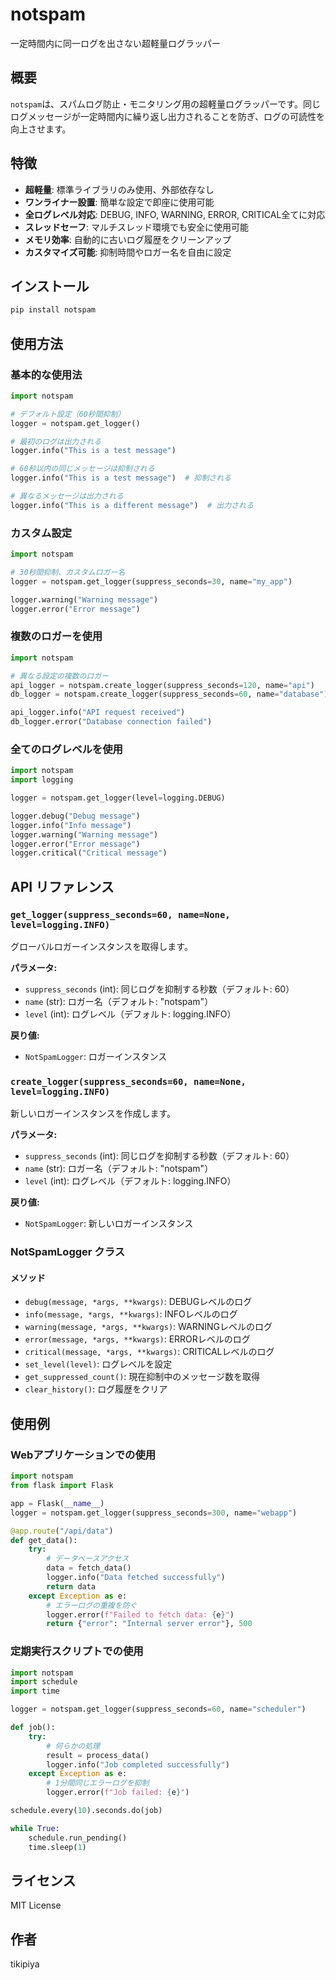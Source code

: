 # notspam

一定時間内に同一ログを出さない超軽量ログラッパー

## 概要

`notspam`は、スパムログ防止・モニタリング用の超軽量ログラッパーです。同じログメッセージが一定時間内に繰り返し出力されることを防ぎ、ログの可読性を向上させます。

## 特徴

- **超軽量**: 標準ライブラリのみ使用、外部依存なし
- **ワンライナー設置**: 簡単な設定で即座に使用可能
- **全ログレベル対応**: DEBUG, INFO, WARNING, ERROR, CRITICAL全てに対応
- **スレッドセーフ**: マルチスレッド環境でも安全に使用可能
- **メモリ効率**: 自動的に古いログ履歴をクリーンアップ
- **カスタマイズ可能**: 抑制時間やロガー名を自由に設定

## インストール

```bash
pip install notspam
```

## 使用方法

### 基本的な使用法

```python
import notspam

# デフォルト設定（60秒間抑制）
logger = notspam.get_logger()

# 最初のログは出力される
logger.info("This is a test message")

# 60秒以内の同じメッセージは抑制される
logger.info("This is a test message")  # 抑制される

# 異なるメッセージは出力される
logger.info("This is a different message")  # 出力される
```

### カスタム設定

```python
import notspam

# 30秒間抑制、カスタムロガー名
logger = notspam.get_logger(suppress_seconds=30, name="my_app")

logger.warning("Warning message")
logger.error("Error message")
```

### 複数のロガーを使用

```python
import notspam

# 異なる設定の複数のロガー
api_logger = notspam.create_logger(suppress_seconds=120, name="api")
db_logger = notspam.create_logger(suppress_seconds=60, name="database")

api_logger.info("API request received")
db_logger.error("Database connection failed")
```

### 全てのログレベルを使用

```python
import notspam
import logging

logger = notspam.get_logger(level=logging.DEBUG)

logger.debug("Debug message")
logger.info("Info message")
logger.warning("Warning message")
logger.error("Error message")
logger.critical("Critical message")
```

## API リファレンス

### `get_logger(suppress_seconds=60, name=None, level=logging.INFO)`

グローバルロガーインスタンスを取得します。

**パラメータ:**
- `suppress_seconds` (int): 同じログを抑制する秒数（デフォルト: 60）
- `name` (str): ロガー名（デフォルト: "notspam"）
- `level` (int): ログレベル（デフォルト: logging.INFO）

**戻り値:**
- `NotSpamLogger`: ロガーインスタンス

### `create_logger(suppress_seconds=60, name=None, level=logging.INFO)`

新しいロガーインスタンスを作成します。

**パラメータ:**
- `suppress_seconds` (int): 同じログを抑制する秒数（デフォルト: 60）
- `name` (str): ロガー名（デフォルト: "notspam"）
- `level` (int): ログレベル（デフォルト: logging.INFO）

**戻り値:**
- `NotSpamLogger`: 新しいロガーインスタンス

### NotSpamLogger クラス

#### メソッド

- `debug(message, *args, **kwargs)`: DEBUGレベルのログ
- `info(message, *args, **kwargs)`: INFOレベルのログ
- `warning(message, *args, **kwargs)`: WARNINGレベルのログ
- `error(message, *args, **kwargs)`: ERRORレベルのログ
- `critical(message, *args, **kwargs)`: CRITICALレベルのログ
- `set_level(level)`: ログレベルを設定
- `get_suppressed_count()`: 現在抑制中のメッセージ数を取得
- `clear_history()`: ログ履歴をクリア

## 使用例

### Webアプリケーションでの使用

```python
import notspam
from flask import Flask

app = Flask(__name__)
logger = notspam.get_logger(suppress_seconds=300, name="webapp")

@app.route("/api/data")
def get_data():
    try:
        # データベースアクセス
        data = fetch_data()
        logger.info("Data fetched successfully")
        return data
    except Exception as e:
        # エラーログの重複を防ぐ
        logger.error(f"Failed to fetch data: {e}")
        return {"error": "Internal server error"}, 500
```

### 定期実行スクリプトでの使用

```python
import notspam
import schedule
import time

logger = notspam.get_logger(suppress_seconds=60, name="scheduler")

def job():
    try:
        # 何らかの処理
        result = process_data()
        logger.info("Job completed successfully")
    except Exception as e:
        # 1分間同じエラーログを抑制
        logger.error(f"Job failed: {e}")

schedule.every(10).seconds.do(job)

while True:
    schedule.run_pending()
    time.sleep(1)
```

## ライセンス

MIT License

## 作者

tikipiya